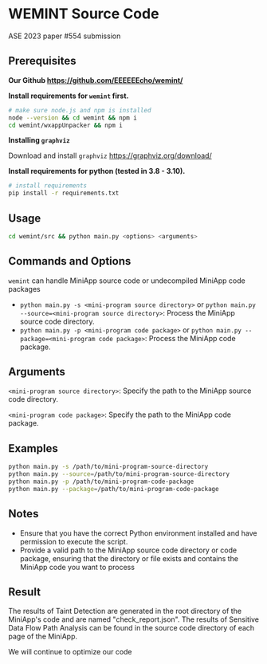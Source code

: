 # WEMINT Source Code
ASE 2023 paper #554 submission
## Prerequisites

**Our Github https://github.com/EEEEEEcho/wemint/**

**Install requirements for `wemint` first.**

```bash
# make sure node.js and npm is installed
node --version && cd wemint && npm i
cd wemint/wxappUnpacker && npm i
```

**Installing `graphviz`**

Download and install `graphviz` https://graphviz.org/download/

**Install requirements for python  (tested in 3.8 - 3.10).**

```bash
# install requirements
pip install -r requirements.txt
```

## Usage

```bash
cd wemint/src && python main.py <options> <arguments>
```

## Commands and Options

`wemint` can handle MiniApp source code or undecompiled MiniApp code packages

- `python main.py -s <mini-program source directory>` or `python main.py --source=<mini-program source directory>`: Process the MiniApp source code directory.
- `python main.py -p <mini-program code package>` or `python main.py --package=<mini-program code package>`: Process the MiniApp code package.

## Arguments

`<mini-program source directory>`: Specify the path to the MiniApp source code directory.

`<mini-program code package>`: Specify the path to the MiniApp code package.

## Examples

```bash
python main.py -s /path/to/mini-program-source-directory
python main.py --source=/path/to/mini-program-source-directory
python main.py -p /path/to/mini-program-code-package
python main.py --package=/path/to/mini-program-code-package
```

## Notes

- Ensure that you have the correct Python environment installed and have permission to execute the script.
- Provide a valid path to the MiniApp source code directory or code package, ensuring that the directory or file exists and contains the MiniApp code you want to process

## Result

The results of Taint Detection are generated in the root directory of the MiniApp's code and are named "check_report.json". The results of Sensitive Data Flow Path Analysis can be found in the source code directory of each page of the MiniApp.

We will continue to optimize our code
